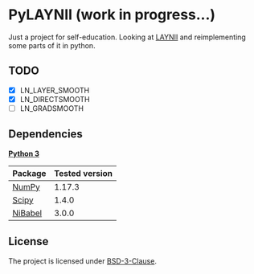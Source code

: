 # PyLAYNII (work in progress...)
Just a project for self-education. Looking at [LAYNII](https://github.com/layerfMRI/LAYNII) and reimplementing some parts of it in python.

## TODO
- [x] LN_LAYER_SMOOTH
- [x] LN_DIRECTSMOOTH
- [ ] LN_GRADSMOOTH

## Dependencies

**[Python 3](https://www.python.org/)**

| Package                                                 | Tested version |
|---------------------------------------------------------|----------------|
| [NumPy](http://www.numpy.org/)                          | 1.17.3         |
| [Scipy](https://www.scipy.org/)                         | 1.4.0          |
| [NiBabel](http://nipy.org/nibabel/)                     | 3.0.0          |


## License

The project is licensed under [BSD-3-Clause](https://opensource.org/licenses/BSD-3-Clause).
